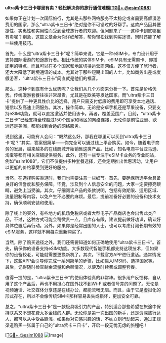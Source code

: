 **ultra紫卡三日卡哪里有卖？轻松解决你的旅行通信难题[[TG💪+ @esim1088](https://t.me/s/esim1088)]**

如果你正在计划一次国际旅行，尤其是去那些网络服务不太稳定或者需要高额漫游费用的国家，那么“ultra紫卡三日卡”绝对是你不可错过的好帮手。这款产品因其便捷性、实惠性和实用性而受到全球旅行者的欢迎。但问题来了——这种卡到底哪里有卖呢？别急，这篇文章会为你详细解答，帮你轻松找到购买途径，同时还能了解一些使用技巧。

首先，什么是“ultra紫卡三日卡”呢？简单来说，它是一种eSIM卡，专门设计用于支持国际漫游的短途旅行者。相比传统的实体SIM卡，eSIM具有无需剪卡、即插即用的特点，而且可以在多个国家和地区切换运营商网络。这不仅方便了旅行者，还大大降低了跨境通讯的成本。尤其对于那些短期出国的人士，比如商务出差或度假游客，“ultra紫卡三日卡”简直就是他们的福音。

那么，这种卡到底有什么优势呢？让我们从几个方面来分析一下。首先是价格优势。传统漫游套餐往往非常昂贵，尤其是在欧美等发达国家。而“ultra紫卡三日卡”提供了一种更具性价比的选择，用户只需支付低廉的费用即可享受本地通话、短信以及高速上网服务。其次，操作简单。无论是安卓手机还是苹果设备，只要支持eSIM功能，就可以直接激活并使用该卡。再者，覆盖范围广。目前，“ultra紫卡三日卡”已经支持全球超过150个国家和地区的网络连接，无论你是前往亚洲、欧洲还是美洲，都能找到合适的网络服务。

说到这里，可能有人会问：“既然这么好，那我在哪里可以买到‘ultra紫卡三日卡’呢？”其实，答案很简单——你完全可以通过线上平台购买。如今，随着电子商务的发展，越来越多的在线商城开始销售这类产品。比如，知名电商平台亚马逊、淘宝等都有相关店铺提供服务。此外，还有一些专注于eSIM卡业务的专业网站，例如“esim1088”，它们不仅提供多种套餐选择，还会定期推出优惠活动，让用户以更低的价格享受到更好的服务。

当然，在选择购买渠道时，我们也需要注意一些细节。首先，要确保所选平台具备良好的信誉度和服务保障。毕竟，涉及到个人信息安全的问题，大家一定要擦亮眼睛，避免上当受骗。其次，仔细阅读产品的条款说明，包括有效期限、适用区域、流量限制等内容，以免产生不必要的麻烦。最后，提前准备好必要的设备和技术支持，确保顺利安装和使用。

除了线上购买外，有些地方的机场免税店或者大型电子产品商店也会出售此类产品。不过，这种方式可能会稍微贵一点，且库存有限，建议提前做好功课，确认好具体位置后再行动。另外，如果你是经常出国的人士，也可以考虑订阅长期有效的eSIM服务，这样就不用每次重新购买了。

当然，除了购买途径之外，我们还需要知道如何正确地使用“ultra紫卡三日卡”。首先，确保你的设备支持eSIM功能。大多数现代智能手机都支持这项技术，但如果你的设备较老，可能就需要更换新机了。其次，下载官方APP进行激活。通常情况下，这些APP会引导你完成一系列简单的步骤，比如输入IMSI码、选择国家等。最后，记得随时检查剩余流量和余额情况，以便及时续费或调整套餐。

值得一提的是，“ultra紫卡三日卡”的使用体验真的非常棒。很多用户反馈称，自从用了这个产品后，再也不用担心在国外找不到Wi-Fi或者信号差的问题了。无论是视频通话、社交媒体分享还是在线办公，都能流畅无阻。而且，由于它是虚拟化的形式存在，所以不会像传统SIM卡那样容易丢失或损坏，更加安全可靠。

总之，“ultra紫卡三日卡”是一款极具吸引力的产品，特别适合那些希望在旅途中保持联系又不想花费太多金钱的人群。无论你是第一次出国的新手，还是资深旅行达人，都可以从中受益匪浅。如果你对它感兴趣的话，不妨立刻行动起来，通过正规渠道购买一张属于自己的“ultra紫卡三日卡”，开启一段无忧无虑的旅程吧！

[[TG💪+ @esim1088](https://t.me/s/esim1088) ![Image](https://i.postimg.cc/4NQfJmqS/Snipaste-2025-05-13-00-14-12.png)]
